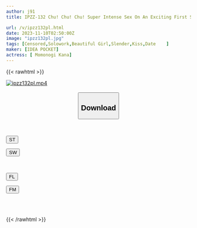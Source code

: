 ```yaml
---
author: j91
title: IPZZ-132 Chu! Chu! Chu! Super Intense Sex On An Exciting First Sleepover Date With "Momo-chan" - Can't Stop Having Sex In The Morning, Noon And Night! ! Is It Momonogi?

url: /v/ipzz132pl.html
date: 2023-11-10T02:50:00Z
image: "ipzz132pl.jpg"
tags: [Censored,Solowork,Beautiful Girl,Slender,Kiss,Date	 ]
maker: [IDEA POCKET]
actress: [ Momonogi Kana]
---
```



{{< rawhtml >}}

<div class="video" data-videoid="12XpDlqYg0te3dY">
    <a href="javascript:;">
        <img src="https://my.j91.asia/v/ipzz132pl.jpg" width="WIDTH" height="HEIGHT" alt="ipzz132pl.mp4" loading="lazy">
    </a>
</div>

<script type="text/javascript" src="https://j91.asia/asset/on-demand-st.js"></script>

<br>
  <link rel="stylesheet" href="https://j91.asia/asset/bs5.css">
  
  <center>
  <button class="btn btn-primary" type="button" data-bs-toggle="collapse" data-bs-target=".multi-collapse" aria-expanded="false" aria-controls="multiCollapseExample1 multiCollapseExample2"><h2>Download</h2></button></center>
</p>
<div class="row">
  <div class="col">
    <div class="collapse multi-collapse" id="multiCollapseExample1">
      <div class="card card-body">
	      	      <br>
<div class="buttons">  
<p><a href="https://streamtape.to/v/12XpDlqYg0te3dY" target="_blank"><button class="btn-hover color-3"><i class="fa fa-download"></i> ST</button></a></p>
<p><a href="https://sfastwish.com/5q5j3od14iv7" target="_blank"><button class="btn-hover color-2"><i class="fa fa-download"></i> SW</button></a></p></div>
    </div>
  </div>
</div>
  <div class="col">
    <div class="collapse multi-collapse" id="multiCollapseExample2">
      <div class="card card-body">
	      <br>
<div class="buttons">
<p><a href="https://fviplions.com/f/9sjgj4ood7mv" target="_blank"><button class="btn-hover color-9"><i class="fa fa-download"></i> FL</button></a></p>
<p><a href="https://filemoon.sx/d/wod5ufyupclj" target="_blank"><button class="btn-hover color-8"><i class="fa fa-download"></i> FM</button></a></p></div>
<br><br>
      </div>
    </div>
  </div>
</div>

{{< /rawhtml >}}
